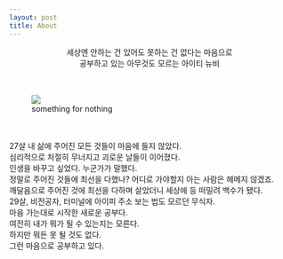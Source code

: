```yaml
---
layout: post
title: About
---
```

  
  <center>세상엔 안하는 건 있어도 못하는 건 없다는 마음으로</center>    
  <center>공부하고 있는 아무것도 모르는 아이티 뉴비</center>  
  <br>
  <br>
<figure>
  <img src="https://user-images.githubusercontent.com/69098825/89725921-ff606380-da4f-11ea-8b0d-180461203489.JPG" />
  <figcaption>
    something for nothing
  </figcaption>
</figure>
  <br>
  <br>
27살 내 삶에 주어진 모든 것들이 마음에 들지 않았다.  
  <br>
심리적으로 처절히 무너지고 괴로운 날들이 이어졌다.  
  <br>
인생을 바꾸고 싶었다. 누군가가 말했다.  
  <br>
정말로 주어진 것들에 최선을 다했나? 어디로 가야할지 아는 사람은 헤메지 않겠죠.  
  <br>
깨달음으로 주어진 것에 최선을 다하며 살았더니 세상에 등 떠밀려 백수가 됐다.  
  <br>
29살, 비전공자, 터미널에 아이피 주소 보는 법도 모르던 무식자.  
  <br>
마음 가는대로 시작한 새로운 공부다.  
  <br>
여전히 내가 뭐가 될 수 있는지는 모른다.  
  <br>
하지만 뭐든 못 될 것도 없다.  
  <br>
그런 마음으로 공부하고 있다.  
  <br>
  <br>
  <br>
  <br>
  <br>
